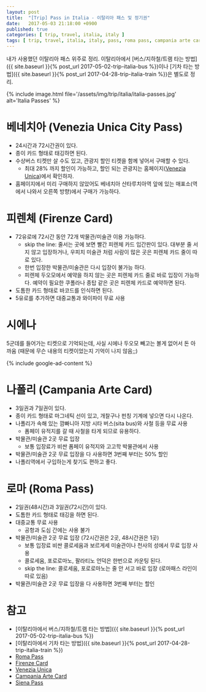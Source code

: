 ```yaml
---
layout: post
title:  "[Trip] Pass in Italia - 이탈리아 패스 및 정기권"
date:   2017-05-03 21:18:00 +0900
published: true
categories: [ trip, travel, italia, italy ]
tags: [ trip, travel, italia, italy, pass, roma pass, campania arte card, firenze card, venezia unica, venezia, venice, firenze, florence, siena, napoli, roma, rome, circumvesuviana, pompeii ]
---
```


내가 사용했던 이탈리아 패스 위주로 정리. 이탈리아에서 [버스/지하철/트램 타는 방법]({{ site.baseurl }}{% post_url 2017-05-02-trip-italia-bus %})이나 [기차 타는 방법]({{ site.baseurl }}{% post_url 2017-04-28-trip-italia-train %})은 별도로 정리.

{% include image.html file='/assets/img/trip/italia/italia-passes.jpg' alt='Italia Passes' %}

# 베네치아 (Venezia Unica City Pass)

- 24시간과 72시간권이 있다.
- 종이 카드 형태로 태깅하면 된다.
- 수상버스 티켓만 살 수도 있고, 관광지 할인 티켓을 함께 넣어서 구매할 수 있다.
  - 최대 28% 까지 할인이 가능하고, 할인 되는 관광지는 홈페이지([Venezia Unica](http://www.veneziaunica.it/en))에서 확인하자.
- 홈페이지에서 미리 구매하지 않았어도 베네치아 산타루치아역 앞에 있는 매표소(역에서 나와서 오른쪽 방향)에서 구매가 가능하다.

# 피렌체 (Firenze Card)

- 72유로에 72시간 동안 72개 박물관/미술관 이용 가능하다.
  - skip the line: 줄서는 곳에 보면 빨간 피렌체 카드 입간판이 있다. 대부분 줄 서지 않고 입장하거나, 우피치 미술관 처럼 사람이 많은 곳은 피렌체 카드 줄이 따로 있다.
  - 한번 입장한 박물관/미술관은 다시 입장이 불가능 하다.
  - 피렌체 두오모에서 예약을 하지 않는 곳은 피렌체 카드 줄로 바로 입장이 가능하다. 예약이 필요한 쿠폴라나 종탑 같은 곳은 피렌체 카드로 예약하면 된다.
- 도톰한 카드 형태로 바코드를 인식하면 된다.
- 5유로를 추가하면 대중교통과 와이파이 무료 사용

# 시에나

5군데를 들어가는 티켓으로 기억되는데, 사실 시에나 두오모 빼고는 볼게 없어서 돈 아까움 (때문에 무슨 내용의 티켓이었는지 기억이 나지 않음;;)

{% include google-ad-content %}

# 나폴리 (Campania Arte Card)

- 3일권과 7일권이 있다.
- 종이 카드 형태로 마그네틱 선이 있고, 개찰구나 펀칭 기계에 넣으면 다시 나온다.
- 나폴리가 속해 있는 깜빠니아 지방 시타 버스(sita bus)와 사철 등을 무료 사용
  - 폼페이 유적지를 갈 때 사철을 타게 되므로 유용하다.
- 박물관/미술관 2곳 무료 입장
  - 보통 입장료가 비싼 폼페이 유적지와 고고학 박물관에서 사용
- 박물관/미술관 2곳 무료 입장을 다 사용하면 3번째 부터는 50% 할인
- 나폴리역에서 구입하는게 찾기도 편하고 좋다.

# 로마 (Roma Pass)

- 2일권(48시간)과 3일권(72시간)이 있다.
- 도톰한 카드 형태로 태깅을 하면 된다.
- 대중교통 무료 사용
  - 공항과 도심 간에는 사용 불가
- 박물관/미술관 2곳 무료 입장 (72시간권은 2곳, 48시간권은 1곳)
  - 보통 입장료 비싼 콜로세움과 보르게세 미술관이나 천사의 성에서 무료 입장 사용
  - 콜로세움, 포로로마노, 팔라티노 언덕은 한번으로 카운팅 된다.
  - skip the line: 콜로세움, 포로로마노는 줄 안 서고 바로 입장 (로마패스 라인이 따로 있음)
- 박물관/미술관 2곳 무료 입장을 다 사용하면 3번째 부터는 할인


# 참고

- [이탈리아에서 버스/지하철/트램 타는 방법]({{ site.baseurl }}{% post_url 2017-05-02-trip-italia-bus %})
- [이탈리아에서 기차 타는 방법]({{ site.baseurl }}{% post_url 2017-04-28-trip-italia-train %})
- [Roma Pass](http://www.romapass.it/?l=en)
- [Firenze Card](http://www.firenzecard.it/?lang=en)
- [Venezia Unica](http://www.veneziaunica.it/en)
- [Campania Arte Card](http://www.campaniartecard.it/en/)
- [Siena Pass](http://www.aboutsiena.com/siena-pass.html)
